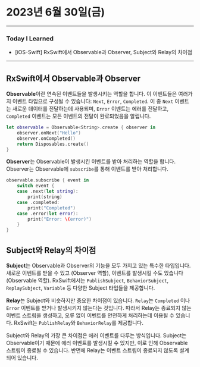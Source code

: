 # 2023년 6월 30일(금)

---

### Today I Learned 

- [iOS-Swift] RxSwift에서 Observable과 Observer, Subject와 Relay의 차이점

---

## RxSwift에서 Observable과 Observer

**Observable**이란 연속된 이벤트들을 발생시키는 역할을 합니다. 이 이벤트들은 여러가지 이벤트 타입으로 구성될 수 있습니다: `Next`, `Error`, `Completed`. 이 중 `Next` 이벤트는 새로운 데이터를 전달하는데 사용되며, `Error` 이벤트는 에러를 전달하고, `Completed` 이벤트는 모든 이벤트의 전달이 완료되었음을 알립니다.

```swift
let observable = Observable<String>.create { observer in
    observer.onNext("Hello")
    observer.onCompleted()
    return Disposables.create()
}
```

**Observer**는 Observable이 발생시킨 이벤트를 받아 처리하는 역할을 합니다. Observer는 Observable에 `subscribe`를 통해 이벤트를 받아 처리합니다.

```swift
observable.subscribe { event in
    switch event {
    case .next(let string):
        print(string)
    case .completed:
        print("Completed")
    case .error(let error):
        print("Error: \(error)")
    }
}
```

## Subject와 Relay의 차이점

**Subject**는 Observable과 Observer의 기능을 모두 가지고 있는 특수한 타입입니다. 새로운 이벤트를 받을 수 있고 (Observer 역할), 이벤트를 발생시킬 수도 있습니다 (Observable 역할). RxSwift에서는 `PublishSubject`, `BehaviorSubject`, `ReplaySubject`, `Variable` 등 다양한 Subject 타입들을 제공합니다.

**Relay**는 Subject와 비슷하지만 중요한 차이점이 있습니다. `Relay`는 `Completed` 이나 `Error` 이벤트를 받거나 발생시키지 않는다는 것입니다. 따라서 Relay는 종료되지 않는 이벤트 스트림을 생성하고, 오류 없이 이벤트를 안전하게 처리하는데 이용될 수 있습니다. RxSwift는 `PublishRelay`와 `BehaviorRelay`를 제공합니다.

Subject와 Relay의 가장 큰 차이점은 에러 이벤트를 다루는 방식입니다. Subject는 Observable이기 때문에 에러 이벤트를 발생시킬 수 있지만, 이로 인해 Observable 스트림이 종료될 수 있습니다. 반면에 Relay는 이벤트 스트림이 종료되지 않도록 설계되어 있습니다.